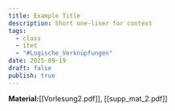 ```yaml
---
title: Example Title
description: Short one-liner for context
tags:
  - class
  - itet
  - "#Logische_Verknüpfungen"
date: 2025-09-19
draft: false
publish: true
---
```

**Material:**[[Vorlesung2.pdf]], [[supp_mat_2.pdf]]

